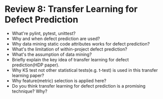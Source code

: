 # Review 8: Transfer Learning for Defect Prediction

* What're pylint, pytest, unittest?
* Why and when defect prediction are used?
* Why data mining static code attributes works for defect prediction?
* What's the limitation of within-project defect prediction?
* What's the assumption of data mining?
* Briefly explain the key idea of transfer learning for defect prediction(HDP paper).
* Why KS test not other statistical tests(e.g. t-test) is used in this transfer learning paper?
* Why feature(metric) selection is applied here?
* Do you think transfer learning for defect prediction is a promising technique? Why?


